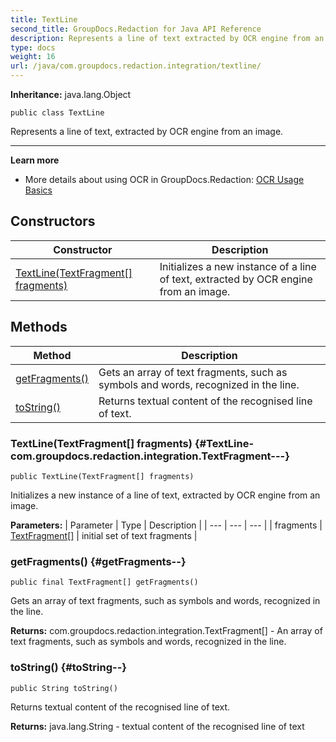 ```yaml
---
title: TextLine
second_title: GroupDocs.Redaction for Java API Reference
description: Represents a line of text extracted by OCR engine from an image.
type: docs
weight: 16
url: /java/com.groupdocs.redaction.integration/textline/
---
```

**Inheritance:**
java.lang.Object
```
public class TextLine
```

Represents a line of text, extracted by OCR engine from an image.

--------------------

**Learn more**

 *  More details about using OCR in GroupDocs.Redaction: [OCR Usage Basics][]


[OCR Usage Basics]: https://docs.groupdocs.com/redaction/java/ocr-usage-basics/
## Constructors

| Constructor | Description |
| --- | --- |
| [TextLine(TextFragment[] fragments)](#TextLine-com.groupdocs.redaction.integration.TextFragment---) | Initializes a new instance of a line of text, extracted by OCR engine from an image. |
## Methods

| Method | Description |
| --- | --- |
| [getFragments()](#getFragments--) | Gets an array of text fragments, such as symbols and words, recognized in the line. |
| [toString()](#toString--) | Returns textual content of the recognised line of text. |
### TextLine(TextFragment[] fragments) {#TextLine-com.groupdocs.redaction.integration.TextFragment---}
```
public TextLine(TextFragment[] fragments)
```


Initializes a new instance of a line of text, extracted by OCR engine from an image.

**Parameters:**
| Parameter | Type | Description |
| --- | --- | --- |
| fragments | [TextFragment\[\]](../../com.groupdocs.redaction.integration/textfragment) | initial set of text fragments |

### getFragments() {#getFragments--}
```
public final TextFragment[] getFragments()
```


Gets an array of text fragments, such as symbols and words, recognized in the line.

**Returns:**
com.groupdocs.redaction.integration.TextFragment[] - An array of text fragments, such as symbols and words, recognized in the line.
### toString() {#toString--}
```
public String toString()
```


Returns textual content of the recognised line of text.

**Returns:**
java.lang.String - textual content of the recognised line of text
